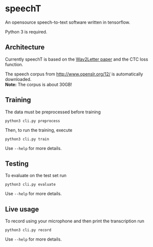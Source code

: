 # speechT
An opensource speech-to-text software written in tensorflow.

Python 3 is required.

## Architecture
Currently speechT is based on the [Wav2Letter paper](https://arxiv.org/abs/1609.03193) and the CTC loss function.

The speech corpus from http://www.openslr.org/12/ is automatically downloaded.  
**Note:** The corpus is about 30GB!

## Training
The data must be preprocessed before training
```
python3 cli.py preprocess
```

Then, to run the training, execute
```
python3 cli.py train
```

Use `--help` for more details.

## Testing

To evaluate on the test set run
```
python3 cli.py evaluate
```

Use `--help` for more details.

## Live usage

To record using your microphone and then print the transcription run
```
python3 cli.py record
```

Use `--help` for more details.
